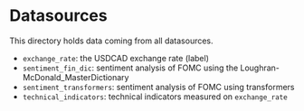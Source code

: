 # Datasources

This directory holds data coming from all datasources.

- `exchange_rate`: the USDCAD exchange rate (label)
- `sentiment_fin_dic`: sentiment analysis of FOMC using the Loughran-McDonald_MasterDictionary
- `sentiment_transformers`: sentiment analysis of FOMC using transformers 
- `technical_indicators`: technical indicators measured on `exchange_rate`